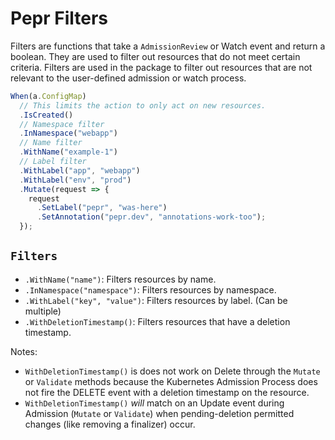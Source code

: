 # Pepr Filters

Filters are functions that take a `AdmissionReview` or Watch event and return a boolean. They are used to filter out resources that do not meet certain criteria. Filters are used in the package to filter out resources that are not relevant to the user-defined admission or watch process.

```ts
When(a.ConfigMap)
  // This limits the action to only act on new resources.
  .IsCreated()
  // Namespace filter
  .InNamespace("webapp")
  // Name filter
  .WithName("example-1")
  // Label filter
  .WithLabel("app", "webapp")
  .WithLabel("env", "prod")
  .Mutate(request => {
    request
      .SetLabel("pepr", "was-here")
      .SetAnnotation("pepr.dev", "annotations-work-too");
  });
```


## `Filters`

- `.WithName("name")`: Filters resources by name.
- `.InNamespace("namespace")`: Filters resources by namespace.
- `.WithLabel("key", "value")`: Filters resources by label. (Can be multiple)
- `.WithDeletionTimestamp()`: Filters resources that have a deletion timestamp. 

Notes: 
- `WithDeletionTimestamp()` is does not work on Delete through the `Mutate` or `Validate` methods because the Kubernetes Admission Process does not fire the DELETE event with a deletion timestamp on the resource. 
- `WithDeletionTimestamp()` _will_ match on an Update event during Admission (`Mutate` or `Validate`) when pending-deletion permitted changes (like removing a finalizer) occur.
